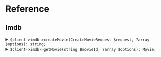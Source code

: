 # Reference
## Imdb
<details><summary><code>$client->imdb->createMovie(CreateMovieRequest $request, ?array $options): string;</code></summary>
<dl>
<dd>

#### 📝 Description

<dl>
<dd>

<dl>
<dd>

Add a movie to the database using the movies/* /... path.
</dd>
</dl>
</dd>
</dl>

#### 🔌 Usage

<dl>
<dd>

<dl>
<dd>

```php
$client->imdb->createMovie(CreateMovieRequest $request, ?array $options): string;
```
</dd>
</dl>
</dd>
</dl>


</dd>
</dl>
</details>

<details><summary><code>$client->imdb->getMovie(string $movieId, ?array $options): Movie;</code></summary>
<dl>
<dd>

#### 🔌 Usage

<dl>
<dd>

<dl>
<dd>

```php
$client->imdb->getMovie(string $movieId, ?array $options): Movie;
```
</dd>
</dl>
</dd>
</dl>


</dd>
</dl>
</details>
